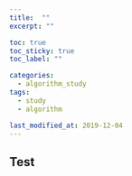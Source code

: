 ```yaml
---
title:  ""
excerpt: ""

toc: true
toc_sticky: true
toc_label: ""

categories:
  - algorithm_study
tags:
  - study
  - algorithm

last_modified_at: 2019-12-04
---
```


## Test

